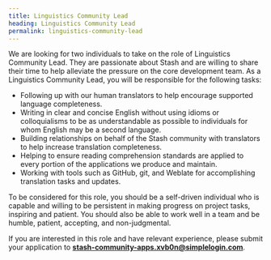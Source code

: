 ```yaml
---
title: Linguistics Community Lead
heading: Linguistics Community Lead
permalink: linguistics-community-lead
---
```


We are looking for two individuals to take on the role of Linguistics Community Lead. They are passionate about Stash and are willing to share their time to help alleviate the pressure on the core development team. As a Linguistics Community Lead, you will be responsible for the following tasks:

- Following up with our human translators to help encourage supported language completeness.
- Writing in clear and concise English without using idioms or colloquialisms to be as understandable as possible to individuals for whom English may be a second language.
- Building relationships on behalf of the Stash community with translators to help increase translation completeness.
- Helping to ensure reading comprehension standards are applied to every portion of the applications we produce and maintain.
- Working with tools such as GitHub, git, and Weblate for accomplishing translation tasks and updates.

To be considered for this role, you should be a self-driven individual who is capable and willing to be persistent in making progress on project tasks, inspiring and patient. You should also be able to work well in a team and be humble, patient, accepting, and non-judgmental.

If you are interested in this role and have relevant experience, please submit your application to <b>stash-community-apps.xvb0n@simplelogin.com</b>.